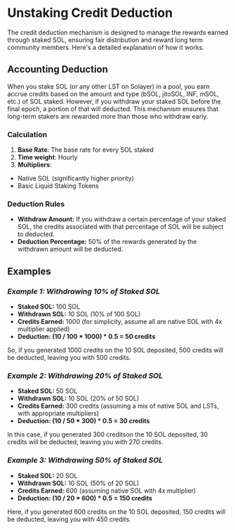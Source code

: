 # Unstaking Credit Deduction

The credit deduction mechanism is designed to manage the rewards earned through staked SOL, ensuring fair distribution and reward long term community members. Here's a detailed explanation of how it works.

## Accounting Deduction

When you stake SOL (or any other LST on Solayer) in a pool, you earn accrue credits based on the amount and type (bSOL, jitoSOL, INF, mSOL, etc.) of SOL staked. However, if you withdraw your staked SOL before the final epoch, a portion of that will deducted. This mechanism ensures that long-term stakers are rewarded more than those who withdraw early.

### Calculation

1. **Base Rate**: The base rate for every SOL staked&#x20;
2. **Time weight**: Hourly&#x20;
3. **Multipliers**:

* Native SOL (significantly higher priority)
* Basic Liquid Staking Tokens

### Deduction Rules

* **Withdraw Amount:** If you withdraw a certain percentage of your staked SOL, the credits associated with that percentage of SOL will be subject to deducted.
* **Deduction Percentage:** 50% of the rewards generated by the withdrawn amount will be deducted.

## Examples

### _**Example 1: Withdrawing 10% of Staked SOL**_

* **Staked SOL:** 100 SOL
* **Withdrawn SOL:** 10 SOL (10% of 100 SOL)
* **Credits Earned:** 1000  (for simplicity, assume all are native SOL with 4x multiplier applied)
* **Deduction: (10 / 100 \* 1000) \* 0.5 = 50 credits**

So, if you generated 1000 credits on the 10 SOL deposited, 500 credits will be deducted, leaving you with 500 credits.

### _**Example 2: Withdrawing 20% of Staked SOL**_

* **Staked SOL:** 50 SOL
* **Withdrawn SOL:** 10 SOL (20% of 50 SOL)
* **Credits Earned:** 300 credits (assuming a mix of native SOL and LSTs, with appropriate multipliers)
* **Deduction: (10 / 50 \* 300) \* 0.5 = 30 credits**

In this case, if you generated 300 creditson the 10 SOL deposited, 30 credits will be deducted, leaving you with 270 credits.

### _**Example 3: Withdrawing 50% of Staked SOL**_

* **Staked SOL:** 20 SOL
* **Withdrawn SOL:** 10 SOL (50% of 20 SOL)
* **Credits Earned:** 600 (assuming native SOL with 4x multiplier)
* **Deduction: (10 / 20 \* 600) \* 0.5 = 150 credits**

Here, if you generated 600 credits on the 10 SOL deposited, 150 credits will be deducted, leaving you with 450 credits.
